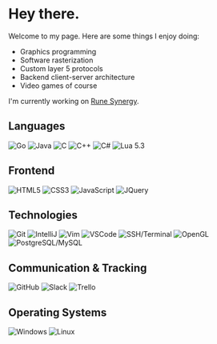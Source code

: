 # Hey there.

Welcome to my page. Here are some things I enjoy doing:

- Graphics programming
- Software rasterization
- Custom layer 5 protocols
- Backend client-server architecture
- Video games of course

I'm currently working on [Rune Synergy](https://github.com/medievalsoftware/runesynergy).

## Languages
![Go](https://medieval.software/img/tech/lang/golang.png)
![Java](https://medieval.software/img/tech/lang/java.png)
![C](https://medieval.software/img/tech/lang/c.png)
![C++](https://medieval.software/img/tech/lang/c++.png)
![C#](https://medieval.software/img/tech/lang/csharp.png)
![Lua 5.3](https://medieval.software/img/tech/lang/lua.png)

## Frontend
![HTML5](https://medieval.software/img/tech/web/html5.png)
![CSS3](https://medieval.software/img/tech/web/css3.png)
![JavaScript](https://medieval.software/img/tech/web/js.png)
![JQuery](https://medieval.software/img/tech/web/jquery.png)

## Technologies
![Git](https://medieval.software/img/tech/tool/git.png)
![IntelliJ](https://medieval.software/img/tech/tool/intellij.png)
![Vim](https://medieval.software/img/tech/tool/vim.png)
![VSCode](https://medieval.software/img/tech/tool/vscode.png)
![SSH/Terminal](https://medieval.software/img/tech/tool/ssh.png)
![OpenGL](https://medieval.software/img/tech/tool/opengl.png)
![PostgreSQL/MySQL](https://medieval.software/img/tech/tool/postgresql.png)

## Communication & Tracking
![GitHub](https://medieval.software/img/tech/tool/github.png)
![Slack](https://medieval.software/img/tech/tool/slack.png)
![Trello](https://medieval.software/img/tech/web/trello.png)

## Operating Systems
![Windows](https://medieval.software/img/tech/os/win11.png)
![Linux](https://medieval.software/img/tech/os/linux.png)

